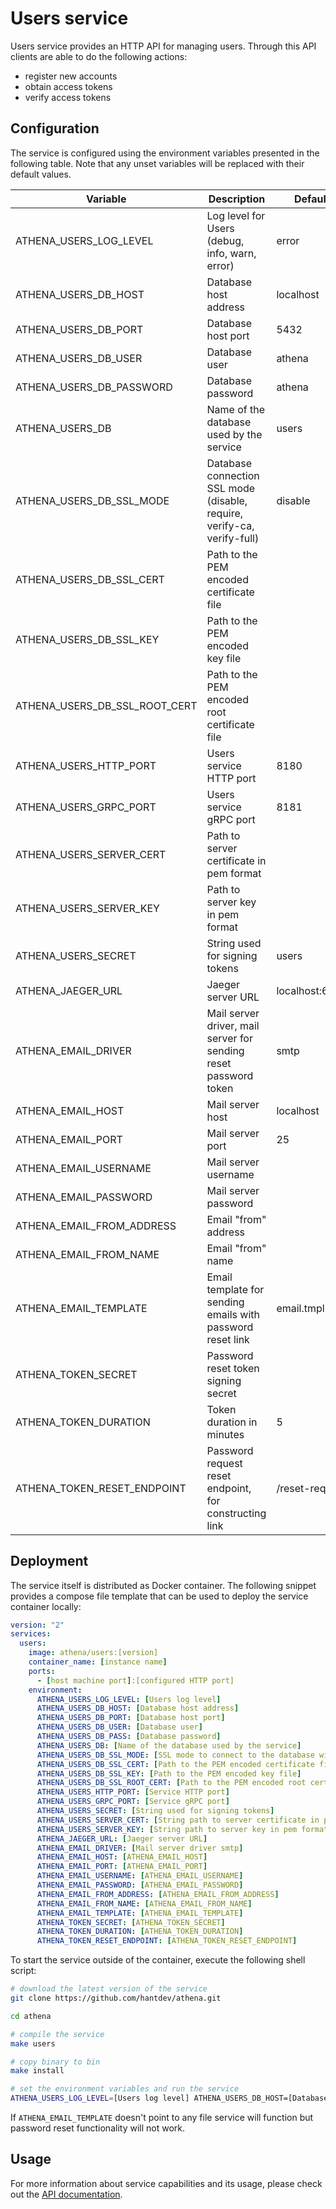 # Users service

Users service provides an HTTP API for managing users. Through this API clients
are able to do the following actions:

- register new accounts
- obtain access tokens
- verify access tokens

## Configuration

The service is configured using the environment variables presented in the
following table. Note that any unset variables will be replaced with their
default values.

| Variable                  | Description                                                             | Default        |
|---------------------------|-------------------------------------------------------------------------|----------------|
| ATHENA_USERS_LOG_LEVEL        | Log level for Users (debug, info, warn, error)                          | error          |
| ATHENA_USERS_DB_HOST          | Database host address                                                   | localhost      |
| ATHENA_USERS_DB_PORT          | Database host port                                                      | 5432           |
| ATHENA_USERS_DB_USER          | Database user                                                           | athena       |
| ATHENA_USERS_DB_PASSWORD      | Database password                                                       | athena       |
| ATHENA_USERS_DB               | Name of the database used by the service                                | users          |
| ATHENA_USERS_DB_SSL_MODE      | Database connection SSL mode (disable, require, verify-ca, verify-full) | disable        |
| ATHENA_USERS_DB_SSL_CERT      | Path to the PEM encoded certificate file                                |                |
| ATHENA_USERS_DB_SSL_KEY       | Path to the PEM encoded key file                                        |                |
| ATHENA_USERS_DB_SSL_ROOT_CERT | Path to the PEM encoded root certificate file                           |                |
| ATHENA_USERS_HTTP_PORT        | Users service HTTP port                                                 | 8180           |
| ATHENA_USERS_GRPC_PORT        | Users service gRPC port                                                 | 8181           |
| ATHENA_USERS_SERVER_CERT      | Path to server certificate in pem format                                |                |
| ATHENA_USERS_SERVER_KEY       | Path to server key in pem format                                        |                |
| ATHENA_USERS_SECRET           | String used for signing tokens                                          | users          |
| ATHENA_JAEGER_URL             | Jaeger server URL                                                       | localhost:6831 |
| ATHENA_EMAIL_DRIVER           | Mail server driver, mail server for sending reset password token        | smtp           |
| ATHENA_EMAIL_HOST             | Mail server host                                                        | localhost      |
| ATHENA_EMAIL_PORT             | Mail server port                                                        | 25             |
| ATHENA_EMAIL_USERNAME         | Mail server username                                                    |                |
| ATHENA_EMAIL_PASSWORD         | Mail server password                                                    |                |
| ATHENA_EMAIL_FROM_ADDRESS     | Email "from" address                                                    |                |
| ATHENA_EMAIL_FROM_NAME        | Email "from" name                                                       |                |
| ATHENA_EMAIL_TEMPLATE         | Email template for sending emails with password reset link              | email.tmpl     |
| ATHENA_TOKEN_SECRET           | Password reset token signing secret                                     |                |
| ATHENA_TOKEN_DURATION         | Token duration in minutes                                               | 5              |
| ATHENA_TOKEN_RESET_ENDPOINT   | Password request reset endpoint, for constructing link                  | /reset-request |

## Deployment

The service itself is distributed as Docker container. The following snippet
provides a compose file template that can be used to deploy the service container
locally:

```yaml
version: "2"
services:
  users:
    image: athena/users:[version]
    container_name: [instance name]
    ports:
      - [host machine port]:[configured HTTP port]
    environment:
      ATHENA_USERS_LOG_LEVEL: [Users log level]
      ATHENA_USERS_DB_HOST: [Database host address]
      ATHENA_USERS_DB_PORT: [Database host port]
      ATHENA_USERS_DB_USER: [Database user]
      ATHENA_USERS_DB_PASS: [Database password]
      ATHENA_USERS_DB: [Name of the database used by the service]
      ATHENA_USERS_DB_SSL_MODE: [SSL mode to connect to the database with]
      ATHENA_USERS_DB_SSL_CERT: [Path to the PEM encoded certificate file]
      ATHENA_USERS_DB_SSL_KEY: [Path to the PEM encoded key file]
      ATHENA_USERS_DB_SSL_ROOT_CERT: [Path to the PEM encoded root certificate file]
      ATHENA_USERS_HTTP_PORT: [Service HTTP port]
      ATHENA_USERS_GRPC_PORT: [Service gRPC port]
      ATHENA_USERS_SECRET: [String used for signing tokens]
      ATHENA_USERS_SERVER_CERT: [String path to server certificate in pem format]
      ATHENA_USERS_SERVER_KEY: [String path to server key in pem format]
      ATHENA_JAEGER_URL: [Jaeger server URL]
      ATHENA_EMAIL_DRIVER: [Mail server driver smtp]
      ATHENA_EMAIL_HOST: [ATHENA_EMAIL_HOST]
      ATHENA_EMAIL_PORT: [ATHENA_EMAIL_PORT]
      ATHENA_EMAIL_USERNAME: [ATHENA_EMAIL_USERNAME]
      ATHENA_EMAIL_PASSWORD: [ATHENA_EMAIL_PASSWORD]
      ATHENA_EMAIL_FROM_ADDRESS: [ATHENA_EMAIL_FROM_ADDRESS]
      ATHENA_EMAIL_FROM_NAME: [ATHENA_EMAIL_FROM_NAME]
      ATHENA_EMAIL_TEMPLATE: [ATHENA_EMAIL_TEMPLATE]
      ATHENA_TOKEN_SECRET: [ATHENA_TOKEN_SECRET]
      ATHENA_TOKEN_DURATION: [ATHENA_TOKEN_DURATION]
      ATHENA_TOKEN_RESET_ENDPOINT: [ATHENA_TOKEN_RESET_ENDPOINT]
```

To start the service outside of the container, execute the following shell script:

```bash
# download the latest version of the service
git clone https://github.com/hantdev/athena.git

cd athena

# compile the service
make users

# copy binary to bin
make install

# set the environment variables and run the service
ATHENA_USERS_LOG_LEVEL=[Users log level] ATHENA_USERS_DB_HOST=[Database host address] ATHENA_USERS_DB_PORT=[Database host port] ATHENA_USERS_DB_USER=[Database user] ATHENA_USERS_DB_PASS=[Database password] ATHENA_USERS_DB=[Name of the database used by the service] ATHENA_USERS_DB_SSL_MODE=[SSL mode to connect to the database with] ATHENA_USERS_DB_SSL_CERT=[Path to the PEM encoded certificate file] ATHENA_USERS_DB_SSL_KEY=[Path to the PEM encoded key file] ATHENA_USERS_DB_SSL_ROOT_CERT=[Path to the PEM encoded root certificate file] ATHENA_USERS_HTTP_PORT=[Service HTTP port] ATHENA_USERS_GRPC_PORT=[Service gRPC port] ATHENA_USERS_SECRET=[String used for signing tokens] ATHENA_USERS_SERVER_CERT=[Path to server certificate] ATHENA_USERS_SERVER_KEY=[Path to server key] ATHENA_JAEGER_URL=[Jaeger server URL] ATHENA_EMAIL_DRIVER=[Mail server driver smtp] ATHENA_EMAIL_HOST=[Mail server host] ATHENA_EMAIL_PORT=[Mail server port] ATHENA_EMAIL_USERNAME=[Mail server username] ATHENA_EMAIL_PASSWORD=[Mail server password] ATHENA_EMAIL_FROM_ADDRESS=[Email from address] ATHENA_EMAIL_FROM_NAME=[Email from name] ATHENA_EMAIL_TEMPLATE=[Email template file] ATHENA_TOKEN_SECRET=[Password reset token signing secret] ATHENA_TOKEN_DURATION=[Password reset token duration] ATHENA_TOKEN_RESET_ENDPOINT=[Password reset token endpoint] $GOBIN/athena-users
```

If `ATHENA_EMAIL_TEMPLATE` doesn't point to any file service will function but password reset functionality will not work.

## Usage

For more information about service capabilities and its usage, please check out
the [API documentation](swagger.yaml).
